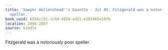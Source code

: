 ```yaml
---
title: 'Sawyer Hollenshead''s Gazette - Jul 05: Fitzgerald was a notoriously poor
  speller.'
book_uuid: 655bcc91-1c0d-4824-ad21-e281465e10fb
location: 2866-2867
source: kindle
---
```


Fitzgerald was a notoriously poor speller.